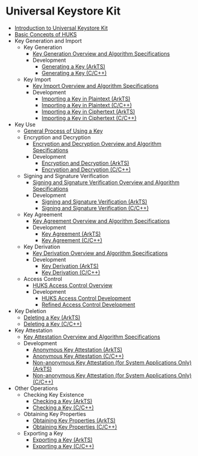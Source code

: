 # Universal Keystore Kit

- [Introduction to Universal Keystore Kit](huks-overview.md)
- [Basic Concepts of HUKS](huks-concepts.md)
- Key Generation and Import
  - Key Generation
    - [Key Generation Overview and Algorithm Specifications](huks-key-generation-overview.md)
    - Development
      - [Generating a Key (ArkTS)](huks-key-generation-arkts.md)
      - [Generating a Key (C/C++)](huks-key-generation-ndk.md)
  - Key Import
    - [Key Import Overview and Algorithm Specifications](huks-key-import-overview.md)
    - Development
      - [Importing a Key in Plaintext (ArkTS)](huks-import-key-in-plaintext-arkts.md)
      - [Importing a Key in Plaintext (C/C++)](huks-import-key-in-plaintext-ndk.md)
      - [Importing a Key in Ciphertext (ArkTS)](huks-import-wrapped-key-arkts.md)
      - [Importing a Key in Ciphertext (C/C++)](huks-import-wrapped-key-ndk.md)
- Key Use
  - [General Process of Using a Key](huks-key-use-overview.md)
  - Encryption and Decryption
    - [Encryption and Decryption Overview and Algorithm Specifications](huks-encryption-decryption-overview.md)
    - Development
      - [Encryption and Decryption (ArkTS)](huks-encryption-decryption-arkts.md)
      - [Encryption and Decryption (C/C++)](huks-encryption-decryption-ndk.md)
  - Signing and Signature Verification
    - [Signing and Signature Verification Overview and Algorithm Specifications](huks-signing-signature-verification-overview.md)
    - Development
      - [Signing and Signature Verification (ArkTS)](huks-signing-signature-verification-arkts.md)
      - [Signing and Signature Verification (C/C++)](huks-signing-signature-verification-ndk.md)
  - Key Agreement
    - [Key Agreement Overview and Algorithm Specifications](huks-key-agreement-overview.md)
    - Development
      - [Key Agreement (ArkTS)](huks-key-agreement-arkts.md)
      - [Key Agreement (C/C++)](huks-key-agreement-ndk.md)
  - Key Derivation
    - [Key Derivation Overview and Algorithm Specifications](huks-key-derivation-overview.md)
    - Development
      - [Key Derivation (ArkTS)](huks-key-derivation-arkts.md)
      - [Key Derivation (C/C++)](huks-key-derivation-ndk.md)
  - Access Control
    - [HUKS Access Control Overview](huks-identity-authentication-overview.md)
    - Development
      - [HUKS Access Control Development](huks-user-identity-authentication.md)
      - [Refined Access Control Development](huks-refined-user-identity-authentication.md)
- Key Deletion
  - [Deleting a Key (ArkTS)](huks-delete-key-arkts.md)
  - [Deleting a Key (C/C++)](huks-delete-key-ndk.md)
- Key Attestation
  - [Key Attestation Overview and Algorithm Specifications](huks-key-attestation-overview.md)
  - Development
    - [Anonymous Key Attestation (ArkTS)](huks-key-anon-attestation-arkts.md)
    - [Anonymous Key Attestation (C/C++)](huks-key-anon-attestation-ndk.md)
    - [Non-anonymous Key Attestation (for System Applications Only) (ArkTS)](huks-key-attestation-arkts.md)
    - [Non-anonymous Key Attestation (for System Applications Only) (C/C++)](huks-key-attestation-ndk.md)
- Other Operations
  - Checking Key Existence
    - [Checking a Key (ArkTS)](huks-check-key-arkts.md)
    - [Checking a Key (C/C++)](huks-check-key-ndk.md)
  - Obtaining Key Properties
    - [Obtaining Key Properties (ArkTS)](huks-obtain-key-properties-arkts.md)
    - [Obtaining Key Properties (C/C++)](huks-obtain-key-properties-ndk.md)
  - Exporting a Key
    - [Exporting a Key (ArkTS)](huks-export-key-arkts.md)
    - [Exporting a Key (C/C++)](huks-export-key-ndk.md)
